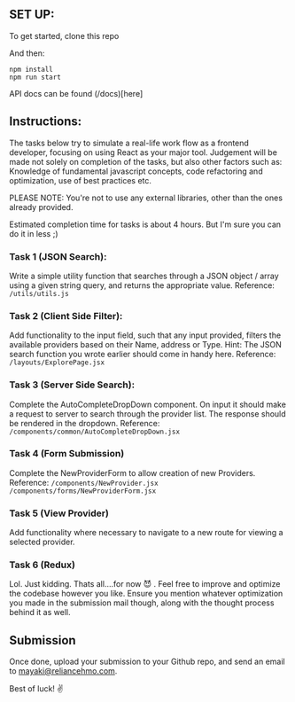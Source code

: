## SET UP:
To get started, clone this repo


And then:
```
npm install
npm run start
```

API docs can be found (/docs)[here]

## Instructions:
The tasks below try to simulate a real-life work flow as a frontend developer, focusing on using React as your major tool. Judgement will be made not solely on completion of the tasks, but also other factors such as: Knowledge of fundamental javascript concepts, code refactoring and optimization, use of best practices etc.

PLEASE NOTE: You're not to use any external libraries, other than the ones already provided.

Estimated completion time for tasks is about 4 hours. But I'm sure you can do it in less ;)

### Task 1 (JSON Search):
Write a simple utility function that searches through a JSON object / array using a given string query, and returns the appropriate value.
Reference: `/utils/utils.js`

### Task 2 (Client Side Filter):
Add functionality to the input field, such that any input provided, filters the available providers based on their Name, address or Type. 
Hint: The JSON search function you wrote earlier should come in handy here.
Reference: `/layouts/ExplorePage.jsx`

### Task 3 (Server Side Search):
Complete the AutoCompleteDropDown component. On input it should make a request to server to search through the provider list. The response should be rendered in the dropdown.
Reference: `/components/common/AutoCompleteDropDown.jsx`

### Task 4 (Form Submission)
Complete the NewProviderForm to allow creation of new Providers.
Reference:
`/components/NewProvider.jsx`
`/components/forms/NewProviderForm.jsx`

### Task 5 (View Provider)
Add functionality where necessary to navigate to a new route for viewing a selected provider.

### Task 6 (Redux)  
Lol. Just kidding. Thats all....for now :smiling_imp: .
Feel free to improve and optimize the codebase however you like. Ensure you mention whatever optimization you made in the submission mail though, along with the thought process behind it as well.

## Submission
Once done, upload your submission to your Github repo, and send an email to [mayaki@reliancehmo.com]().

Best of luck! :v:
